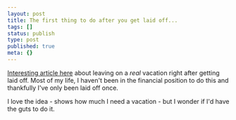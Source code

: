 ```yaml
---
layout: post
title: The first thing to do after you get laid off...
tags: []
status: publish
type: post
published: true
meta: {}
---
```

[Interesting article here](http://www.expatsoftware.com/articles/2008/05/laid-off-one-thing-you-absolutely-need.html) about leaving on a *real* vacation right after getting laid off.  Most of my life, I haven't been in the financial position to do this and thankfully I've only been laid off once.

I love the idea - shows how much I need a vacation - but I wonder if I'd have the guts to do it.
